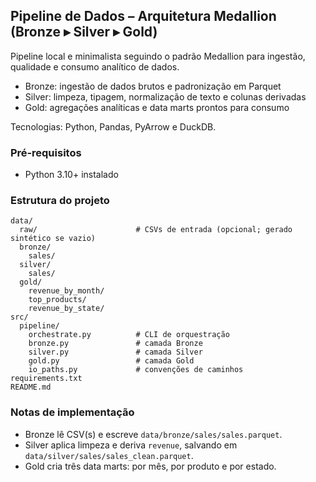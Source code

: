## Pipeline de Dados – Arquitetura Medallion (Bronze ▸ Silver ▸ Gold)

Pipeline local e minimalista seguindo o padrão Medallion para ingestão, qualidade e consumo analítico de dados.

- Bronze: ingestão de dados brutos e padronização em Parquet
- Silver: limpeza, tipagem, normalização de texto e colunas derivadas
- Gold: agregações analíticas e data marts prontos para consumo

Tecnologias: Python, Pandas, PyArrow e DuckDB.

### Pré‑requisitos
- Python 3.10+ instalado

### Estrutura do projeto
```
data/
  raw/                      # CSVs de entrada (opcional; gerado sintético se vazio)
  bronze/
    sales/
  silver/
    sales/
  gold/
    revenue_by_month/
    top_products/
    revenue_by_state/
src/
  pipeline/
    orchestrate.py          # CLI de orquestração
    bronze.py               # camada Bronze
    silver.py               # camada Silver
    gold.py                 # camada Gold
    io_paths.py             # convenções de caminhos
requirements.txt
README.md
```

### Notas de implementação
- Bronze lê CSV(s) e escreve `data/bronze/sales/sales.parquet`.
- Silver aplica limpeza e deriva `revenue`, salvando em `data/silver/sales/sales_clean.parquet`.
- Gold cria três data marts: por mês, por produto e por estado.

